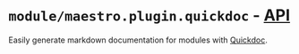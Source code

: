 # `module/maestro.plugin.quickdoc` - [API](./API.md)

Easily generate markdown documentation for modules with
[Quickdoc](https://github.com/borkdude/quickdoc).
